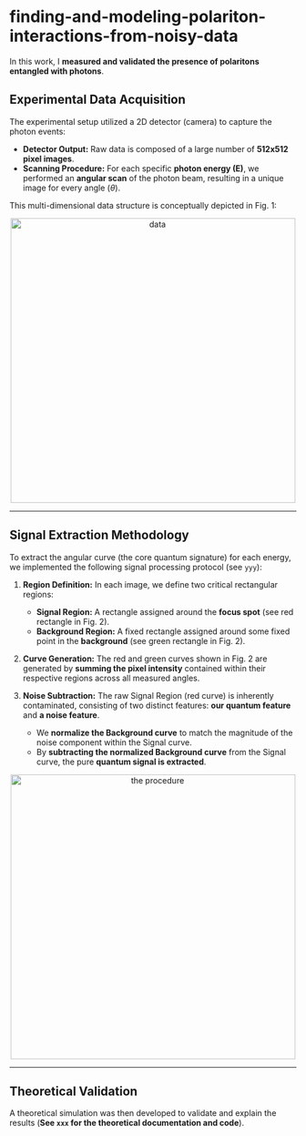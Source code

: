 # finding-and-modeling-polariton-interactions-from-noisy-data

In this work, I **measured and validated the presence of polaritons entangled with photons**. 

## Experimental Data Acquisition

The experimental setup utilized a $2\text{D}$ detector (camera) to capture the photon events:

* **Detector Output:** Raw data is composed of a large number of **$512\text{x}512$ pixel images**.
* **Scanning Procedure:** For each specific **photon energy ($\text{E}$)**, we performed an **angular scan** of the photon beam, resulting in a unique image for every angle ($\theta$).

This multi-dimensional data structure is conceptually depicted in Fig. 1:

<div align="center">
  <img 
    width="500" 
    src="https://github.com/user-attachments/assets/88a6edad-0917-40cd-8223-943f6e11c96e" 
    alt="data" 
    style="display: block; margin: 0 auto; max-width: 100%; height: auto;"
  />
</div>

---

## Signal Extraction Methodology

To extract the angular curve (the core quantum signature) for each energy, we implemented the following signal processing protocol (see `yyy`):

1.  **Region Definition:** In each image, we define two critical rectangular regions:
    * **Signal Region:** A rectangle assigned around the **focus spot** (see red rectangle in Fig. 2).
    * **Background Region:** A fixed rectangle assigned around some fixed point in the **background** (see green rectangle in Fig. 2).

2.  **Curve Generation:** The red and green curves shown in Fig. 2 are generated by **summing the pixel intensity** contained within their respective regions across all measured angles.

3.  **Noise Subtraction:** The raw Signal Region (red curve) is inherently contaminated, consisting of two distinct features: **our quantum feature** and **a noise feature**.
    * We **normalize the Background curve** to match the magnitude of the noise component within the Signal curve.
    * By **subtracting the normalized Background curve** from the Signal curve, the pure **quantum signal is extracted**.

<div align="center">
  <img 
    width="500" 
    src="https://github.com/user-attachments/assets/6911d7f7-38ce-43e4-9b3c-4f149135098f" 
    alt="the procedure" 
    style="display: block; margin: 0 auto; max-width: 100%; height: auto;"
  />
</div>


---

## Theoretical Validation

A theoretical simulation was then developed to validate and explain the results (**See `xxx` for the theoretical documentation and code**).

